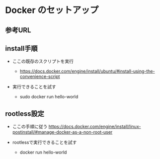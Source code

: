 # Docker のセットアップ

## 参考URL

## install手順

- ここの既存のスクリプトを実行
  - https://docs.docker.com/engine/install/ubuntu/#install-using-the-convenience-script

- 実行できることを試す
  - sudo docker run hello-world

## rootless設定

- ここの手順に従う
https://docs.docker.com/engine/install/linux-postinstall/#manage-docker-as-a-non-root-user

- rootlessで実行できることを試す
  - docker run hello-world